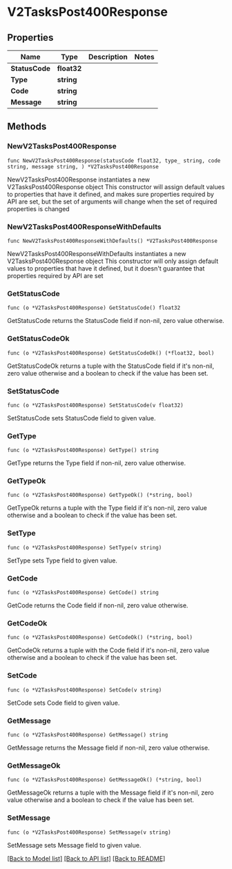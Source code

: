 # V2TasksPost400Response

## Properties

Name | Type | Description | Notes
------------ | ------------- | ------------- | -------------
**StatusCode** | **float32** |  | 
**Type** | **string** |  | 
**Code** | **string** |  | 
**Message** | **string** |  | 

## Methods

### NewV2TasksPost400Response

`func NewV2TasksPost400Response(statusCode float32, type_ string, code string, message string, ) *V2TasksPost400Response`

NewV2TasksPost400Response instantiates a new V2TasksPost400Response object
This constructor will assign default values to properties that have it defined,
and makes sure properties required by API are set, but the set of arguments
will change when the set of required properties is changed

### NewV2TasksPost400ResponseWithDefaults

`func NewV2TasksPost400ResponseWithDefaults() *V2TasksPost400Response`

NewV2TasksPost400ResponseWithDefaults instantiates a new V2TasksPost400Response object
This constructor will only assign default values to properties that have it defined,
but it doesn't guarantee that properties required by API are set

### GetStatusCode

`func (o *V2TasksPost400Response) GetStatusCode() float32`

GetStatusCode returns the StatusCode field if non-nil, zero value otherwise.

### GetStatusCodeOk

`func (o *V2TasksPost400Response) GetStatusCodeOk() (*float32, bool)`

GetStatusCodeOk returns a tuple with the StatusCode field if it's non-nil, zero value otherwise
and a boolean to check if the value has been set.

### SetStatusCode

`func (o *V2TasksPost400Response) SetStatusCode(v float32)`

SetStatusCode sets StatusCode field to given value.


### GetType

`func (o *V2TasksPost400Response) GetType() string`

GetType returns the Type field if non-nil, zero value otherwise.

### GetTypeOk

`func (o *V2TasksPost400Response) GetTypeOk() (*string, bool)`

GetTypeOk returns a tuple with the Type field if it's non-nil, zero value otherwise
and a boolean to check if the value has been set.

### SetType

`func (o *V2TasksPost400Response) SetType(v string)`

SetType sets Type field to given value.


### GetCode

`func (o *V2TasksPost400Response) GetCode() string`

GetCode returns the Code field if non-nil, zero value otherwise.

### GetCodeOk

`func (o *V2TasksPost400Response) GetCodeOk() (*string, bool)`

GetCodeOk returns a tuple with the Code field if it's non-nil, zero value otherwise
and a boolean to check if the value has been set.

### SetCode

`func (o *V2TasksPost400Response) SetCode(v string)`

SetCode sets Code field to given value.


### GetMessage

`func (o *V2TasksPost400Response) GetMessage() string`

GetMessage returns the Message field if non-nil, zero value otherwise.

### GetMessageOk

`func (o *V2TasksPost400Response) GetMessageOk() (*string, bool)`

GetMessageOk returns a tuple with the Message field if it's non-nil, zero value otherwise
and a boolean to check if the value has been set.

### SetMessage

`func (o *V2TasksPost400Response) SetMessage(v string)`

SetMessage sets Message field to given value.



[[Back to Model list]](../README.md#documentation-for-models) [[Back to API list]](../README.md#documentation-for-api-endpoints) [[Back to README]](../README.md)


